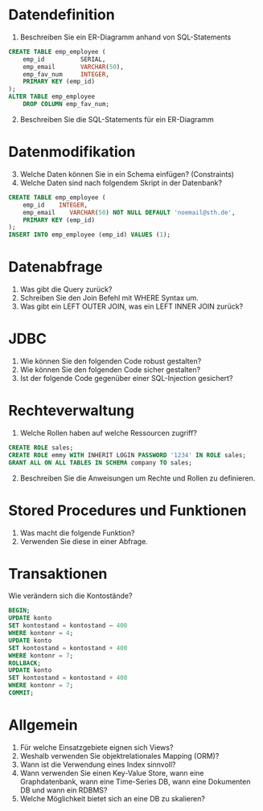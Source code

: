 # Datendefinition

1. Beschreiben Sie ein ER-Diagramm anhand von SQL-Statements

```sql
CREATE TABLE emp_employee (
    emp_id          SERIAL,
    emp_email       VARCHAR(50),
    emp_fav_num     INTEGER,
    PRIMARY KEY (emp_id)
);
ALTER TABLE emp_employee
	DROP COLUMN emp_fav_num;
```

2. Beschreiben Sie die SQL-Statements für ein ER-Diagramm

# Datenmodifikation

3. Welche Daten können Sie in ein Schema einfügen? (Constraints)
4. Welche Daten sind nach folgendem Skript in der Datenbank?

```sql
CREATE TABLE emp_employee (
    emp_id    INTEGER,
    emp_email    VARCHAR(50) NOT NULL DEFAULT 'noemail@sth.de',
    PRIMARY KEY (emp_id)
);
INSERT INTO emp_employee (emp_id) VALUES (1);
```

# Datenabfrage

1. Was gibt die Query zurück?
2. Schreiben Sie den Join Befehl mit WHERE Syntax um.
3. Was gibt ein LEFT OUTER JOIN, was ein LEFT INNER JOIN zurück?

# JDBC

1. Wie können Sie den folgenden Code robust gestalten?
2. Wie können Sie den folgenden Code sicher gestalten?
3. Ist der folgende Code gegenüber einer SQL-Injection gesichert?

# Rechteverwaltung

1. Welche Rollen haben auf welche Ressourcen zugriff?

```sql
CREATE ROLE sales;
CREATE ROLE emmy WITH INHERIT LOGIN PASSWORD '1234' IN ROLE sales;
GRANT ALL ON ALL TABLES IN SCHEMA company TO sales;
```

2. Beschreiben Sie die Anweisungen um Rechte und Rollen zu definieren.

# Stored Procedures und Funktionen

1. Was macht die folgende Funktion?
2. Verwenden Sie diese in einer Abfrage.

# Transaktionen

Wie verändern sich die Kontostände?

```sql
BEGIN;
UPDATE konto
SET kontostand = kontostand – 400
WHERE kontonr = 4;
UPDATE konto
SET kontostand = kontostand + 400
WHERE kontonr = 7;
ROLLBACK;
UPDATE konto
SET kontostand = kontostand + 400
WHERE kontonr = 7;
COMMIT;
```

# Allgemein

1. Für welche Einsatzgebiete eignen sich Views?
2. Weshalb verwenden Sie objektrelationales Mapping (ORM)?
3. Wann ist die Verwendung eines Index sinnvoll?
4. Wann verwenden Sie einen Key-Value Store, wann eine Graphdatenbank, wann eine Time-Series DB, wann eine Dokumenten DB und wann ein RDBMS?
5. Welche Möglichkeit bietet sich an eine DB zu skalieren?
